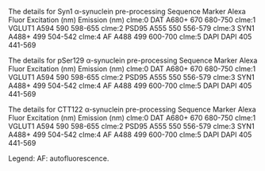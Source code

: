 The details for Syn1 α-synuclein pre-processing
Sequence	Marker	Alexa Fluor	Excitation (nm)	Emission
(nm)
clme:0	DAT	A680+	670	680-750
clme:1	VGLUT1	A594	590	598-655
clme:2	PSD95	A555	550	556-579
clme:3	SYN1	A488+	499	504-542
clme:4	AF	A488	499	600-700
clme:5	DAPI	DAPI	405	441-569

The details for pSer129 α-synuclein pre-processing
Sequence	Marker	Alexa Fluor	Excitation (nm)	Emission
(nm)
clme:0	DAT	A680+	670	680-750
clme:1	VGLUT1	A594	590	598-655
clme:2	PSD95	A555	550	556-579
clme:3	SYN1	A488+	499	504-542
clme:4	AF	A488	499	600-700
clme:5	DAPI	DAPI	405	441-569

The details for CTT122 α-synuclein pre-processing
Sequence	Marker	Alexa Fluor	Excitation (nm)	Emission
(nm)
clme:0	DAT	A680+	670	680-750
clme:1	VGLUT1	A594	590	598-655
clme:2	PSD95	A555	550	556-579
clme:3	SYN1	A488+	499	504-542
clme:4	AF	A488	499	600-700
clme:5	DAPI	DAPI	405	441-569

Legend: AF: autofluorescence.


